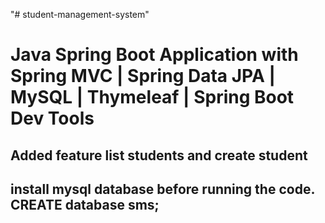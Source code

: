 "# student-management-system" 
# Java Spring Boot Application with Spring MVC | Spring Data JPA | MySQL | Thymeleaf | Spring Boot Dev Tools

## Added feature list students and create student
## install mysql database before running the code. CREATE database sms;
